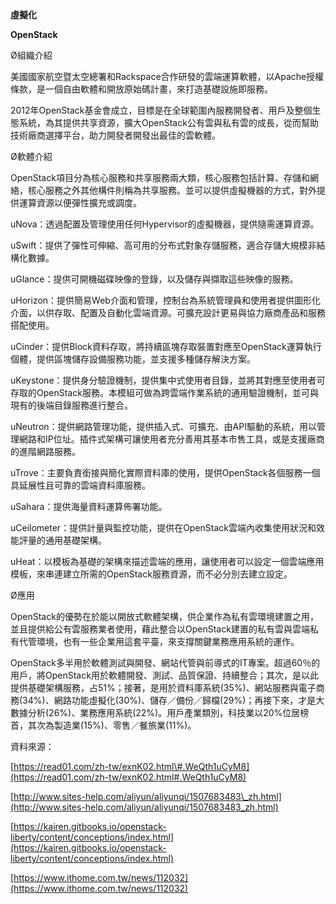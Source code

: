 **虛擬化**

**OpenStack**

Ø組織介紹

美國國家航空暨太空總署和Rackspace合作研發的雲端運算軟體，以Apache授權條款，是一個自由軟體和開放原始碼計畫，來打造基礎設施即服務。



2012年OpenStack基金會成立，目標是在全球範圍內服務開發者、用戶及整個生態系統，為其提供共享資源，擴大OpenStack公有雲與私有雲的成長，從而幫助技術廠商選擇平台，助力開發者開發出最佳的雲軟體。



Ø軟體介紹

OpenStack項目分為核心服務和共享服務兩大類，核心服務包括計算、存儲和網絡，核心服務之外其他構件則稱為共享服務。並可以提供虛擬機器的方式，對外提供運算資源以便彈性擴充或調度。



uNova：透過配置及管理使用任何Hypervisor的虛擬機器，提供隨需運算資源。

uSwift：提供了彈性可伸縮、高可用的分布式對象存儲服務，適合存儲大規模非結構化數據。

uGlance：提供可開機磁碟映像的登錄，以及儲存與擷取這些映像的服務。

uHorizon：提供簡易Web介面和管理，控制台為系統管理員和使用者提供圖形化介面，以供存取、配置及自動化雲端資源。可擴充設計更易與協力廠商產品和服務搭配使用。

uCinder：提供Block資料存取，將持續區塊存取裝置對應至OpenStack運算執行個體，提供區塊儲存設備服務功能，並支援多種儲存解決方案。

uKeystone：提供身分驗證機制，提供集中式使用者目錄，並將其對應至使用者可存取的OpenStack服務。本模組可做為跨雲端作業系統的通用驗證機制，並可與現有的後端目錄服務進行整合。

uNeutron：提供網路管理功能，提供插入式、可擴充、由API驅動的系統，用以管理網路和IP位址。插件式架構可讓使用者充分善用其基本市售工具，或是支援廠商的進階網路服務。

uTrove：主要負責銜接與簡化實際資料庫的使用，提供OpenStack各個服務一個具延展性且可靠的雲端資料庫服務。

uSahara：提供海量資料運算佈署功能。

uCeilometer：提供計量與監控功能，提供在OpenStack雲端內收集使用狀況和效能評量的通用基礎架構。

uHeat：以模板為基礎的架構來描述雲端的應用，讓使用者可以設定一個雲端應用模板，來串連建立所需的OpenStack服務資源，而不必分別去建立設定。



Ø應用

OpenStack的優勢在於能以開放式軟體架構，供企業作為私有雲環境建置之用，並且提供給公有雲服務業者使用，藉此整合以OpenStack建置的私有雲與雲端私有代管環境，也有一些企業用這套平臺，來支撐關鍵業務應用系統的運作。



OpenStack多半用於軟體測試與開發、網站代管與前導式的IT專案。超過60％的用戶，將OpenStack用於軟體開發、測試、品質保證、持續整合；其次，是以此提供基礎架構服務，占51%；接著，是用於資料庫系統\(35%\)、網站服務與電子商務\(34%\)、網路功能虛擬化\(30%\)、儲存／備份／歸檔\(29%\)；再接下來，才是大數據分析\(26%\)、業務應用系統\(22%\)。用戶產業類別，科技業以20%位居榜首，其次為製造業\(15%\)、零售／餐旅業\(11%\)。



資料來源：

[https://read01.com/zh-tw/exnK02.html\#.WeQth1uCyM8](https://read01.com/zh-tw/exnK02.html#.WeQth1uCyM8)

[http://www.sites-help.com/aliyun/aliyunqi/1507683483\_zh.html](http://www.sites-help.com/aliyun/aliyunqi/1507683483_zh.html)

[https://kairen.gitbooks.io/openstack-liberty/content/conceptions/index.html](https://kairen.gitbooks.io/openstack-liberty/content/conceptions/index.html)

[https://www.ithome.com.tw/news/112032](https://www.ithome.com.tw/news/112032)

